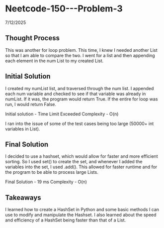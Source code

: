 # Neetcode-150---Problem-3

7/12/2025

## Thought Process
This was another for loop problem. This time, I knew I needed another List so that I am able to compare the two. I went for a list and then appending each element in the num List to my created List.

##  Initial Solution
I created my numList list, and traversed through the num list. I appended each num variable and checked to see if that variable was already in numList. If it was, the program would return True. If the entire for loop was run, I would return False. 

Initial solution - Time Limit Exceeded 
Complexity - O(n)

I ran into the issue of some of the test cases being too large (50000+ int variables in List). 

## Final Solution
I decided to use a hashset, which would allow for faster and more efficient sorting. So I used set() to create the set, and whenever I added the variables into the set, I used .add(). This allowed for faster runtime and for the program to be able to process large Lists. 

Final Solution - 19 ms
Complexity - O(n)

## Takeaways
I learned how to create a HashSet in Python and some basic methods I can use to modify and manipulate the Hashset. I also learned about the speed and efficiency of a HashSet being faster than that of a List. 